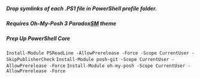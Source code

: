##### Drop symlinks of each .PS1 file in PowerShell profile folder.

##### Requires Oh-My-Posh 3 Paradox[SM](https://github.com/zsoumya/OhMyPoshThemes) theme

##### Prep Up PowerShell Core

`Install-Module PSReadLine -AllowPrerelease -Force -Scope CurrentUser -SkipPublisherCheck`
`Install-Module posh-git -Scope CurrentUser -AllowPrerelease -Force`
`Install-Module oh-my-posh -Scope CurrentUser -AllowPrerelease -Force`


